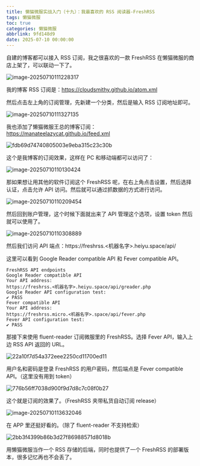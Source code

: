 ```yaml
---
title: 懒猫微服实战入门（十九）：我最喜欢的 RSS 阅读器-FreshRSS
tags: 懒猫微服
toc: true
categories: 懒猫微服
abbrlink: 9fd148d9
date: 2025-07-10 00:00:00
---
```


自建的博客都可以接入 RSS 订阅，我之很喜欢的一款 FreshRSS 在懒猫微服的商店上架了，可以联动一下了。

![image-20250710111228317](https://raw.githubusercontent.com/cloudsmithy/picgo-imh/master/image-20250710111228317.png)

我的博客 RSS 订阅是：https://cloudsmithy.github.io/atom.xml

然后点击左上角的订阅管理，先新建一个分类，然后是输入 RSS 订阅地址即可。

<!-- more -->

![image-20250710111327135](https://raw.githubusercontent.com/cloudsmithy/picgo-imh/master/image-20250710111327135.png)

我也添加了懒猫微服王总的博客订阅：https://manateelazycat.github.io/feed.xml

![fdb69d74740805003e9eba315c23c30b](https://raw.githubusercontent.com/cloudsmithy/picgo-imh/master/fdb69d74740805003e9eba315c23c30b.png)

这个是我博客的订阅效果，这样在 PC 和移动端都可以访问了：

![image-20250710110130424](https://raw.githubusercontent.com/cloudsmithy/picgo-imh/master/image-20250710110130424.png)

那如果想让用其他的软件订阅这个 FreshRSS 呢，在右上角点击设置，然后选择认证，点击允许 API 访问。然后就可以通过抓数据的方式进行访问。

![image-20250710110209454](https://raw.githubusercontent.com/cloudsmithy/picgo-imh/master/image-20250710110209454.png)

然后回到账户管理，这个时候下面就出来了 API 管理这个选项，设置 token 然后就可以使用了。

![image-20250710110308889](https://raw.githubusercontent.com/cloudsmithy/picgo-imh/master/image-20250710110308889.png)

然后我们访问 API 端点：https://freshrss.<机器名字>.heiyu.space/api/

这里可以看到 Google Reader compatible API 和 Fever compatible API。

```
FreshRSS API endpoints
Google Reader compatible API
Your API address:
https://freshrss.<机器名字>.heiyu.space/api/greader.php
Google Reader API configuration test:
✔️ PASS
Fever compatible API
Your API address:
https://freshrss.micro.<机器名字>.space/api/fever.php
Fever API configuration test:
✔️ PASS
```

那接下来使用 fluent-reader 订阅微服里的 FreshRSS。选择 Fever API，输入上边 RSS API 返回的 URL。

![22a10f7d54a372eee2250cd11700ed11](https://raw.githubusercontent.com/cloudsmithy/picgo-imh/master/22a10f7d54a372eee2250cd11700ed11.png)

用户名和密码是登录 FreshRSS 的用户密码，然后端点是 Fever compatible API。（这里没有用到 token）

![776b56ff7038d900f9d7d8c7c08f0b27](https://raw.githubusercontent.com/cloudsmithy/picgo-imh/master/776b56ff7038d900f9d7d8c7c08f0b27.png)

这个就是订阅的效果了。（FreshRSS 夹带私货自动订阅 release）

![image-20250710113632046](https://raw.githubusercontent.com/cloudsmithy/picgo-imh/master/image-20250710113632046.png)

在 APP 里还挺好看的。（除了 fluent-reader 不支持检索）

![2bb3f4399b86b3d27f86988571d8018b](https://raw.githubusercontent.com/cloudsmithy/picgo-imh/master/2bb3f4399b86b3d27f86988571d8018b.png)

用懒猫微服当作一个 RSS 存储的后端，同时也提供了一个 FreshRSS 的部署版本，很多记忆再也不会丢了。
